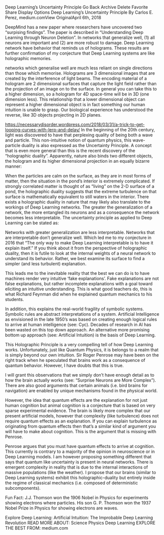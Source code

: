Deep Learning’s Uncertainty Principle
Go Back
Archive
Delete
Favorite
Share
Display Options
Deep Learning’s Uncertainty Principle
By Carlos E. Perez, medium.comView OriginalApril 6th, 2018

DeepMind has a new paper where researchers have uncovered two “surpising findings”. The paper is described in “Understanding Deep Learning through Neuron Deletion”. In networks that generalize well, (1) all neurons are important and (2) are more robust to damage. Deep Learning network have behavior that reminds us of holograms. These results are further confirmation of my conjecture that Deep Learning systems are like holographic memories.

networks which generalise well are much less reliant on single directions than those which memorise.
Holograms are 3 dimensional images that are created by the interference of light beams. The encoding material of a hologram are 2 dimensional surfaces that capture the light field rather than the projection of an image on to the surface. In general you can take this to a higher dimension, so a hologram for 4D space-time will be in 3D (one dimension less). This relationship that a lower dimensional object can represent a higher dimensional object is in fact something our human intuition is unable to grasp. Our biological experience has understood the reverse, like 3D objects projecting in 2D planes.


https://necessarydisorder.wordpress.com/2018/03/31/a-trick-to-get-looping-curves-with-lerp-and-delay/
In the beginning of the 20th century, light was discovered to have that perplexing quality of being both a wave and particle. This non-intuitive notion of quantum physics, this wave-particle duality is also expressed as the Uncertainty Principle. A concept that is even more general than this is the recent discovery of the “holographic duality”. Apparently, nature also binds two different objects, the hologram and its higher dimensional projection in an equally bizarre manner:

When the particles are calm on the surface, as they are in most forms of matter, then the situation in the pond’s interior is extremely complicated.
If strongly correlated matter is thought of as “living” on the 2-D surface of a pond, the holographic duality suggests that the extreme turbulence on that surface is mathematically equivalent to still waters in the interior.
There exists a holographic duality in nature that may likely also translate to the workings of Deep Learning networks. The greater the generalization of a network, the more entangled its neurons and as a consequence the network becomes less interpretable. The uncertainty principle as applied to Deep Learning can be stated as:

Networks with greater generalization are less interpretable. Networks that are interpretable don’t generalize well.
Which led me to my conjecture in 2016 that “The only way to make Deep Learning interpretable is to have it explain itself.” If you think about it from the perspective of holographic duality, then it is futile to look at the internal weights of a neural network to understand its behavior. Rather, we best examine its surface to find a simpler (and less turbulent) explanation.

This leads me to the inevitable reality that the best we can do is to have machines render very intuitive ‘fake explanations’. Fake explanations are not false explanations, but rather incomplete explanations with a goal toward eliciting an intuitive understanding. This is what good teachers do, this is what Richard Feynman did when he explained quantum mechanics to his students.

In addition, this explains the real-world fragility of symbolic systems. Symbolic rules are abstract interpretations of a system. Artificial Intelligence as envisioned in the late 1950’s was based on creating enough logical rules to arrive at human intelligence (see: Cyc). Decades of research in AI has been wasted on this top down approach. An alternative more promising bottom up approach (see: Artificial Intuition) is the basis of Deep Learning.

This Holographic Principle is a very compelling tell of how Deep Learning works. Unfortunately, just like Quantum Physics, it is belongs to a realm that is simply beyond our own intuition. Sir Roger Penrose may have been on the right track when he speculated that brains work as a consequence of quantum behavior. However, I have doubts that this is true.

I will grant this observations that we simply don’t have enough detail as to how the brain actually works (see: “Surprise Neurons are More Complex”). There are also good arguments that certain animals (i.e. bird brains for navigation) are enabled by unique mechanisms found in the physical world.

However, the idea that quantum effects are the explanation for not just human cognition but animal cognition is a conjecture that is based on very sparse experimental evidence. The brain is likely more complex that our present artificial models, however that complexity (like turbulence) does not require quantum effects as an explanation. If you can explain turbulence as originating from quantum effects then that’s a similar kind of argument you will have to make about cognition. This is the argument that is missing with Penrose.

Penrose argues that you must have quantum effects to arrive at cognition. This currently is contrary to a majority of the opinion in neuroscience or in Deep Learning models. I am however proposing something different that says that quantum like uncertainty is present in neural networks. There is emergent complexity in reality that is due to the internal interactions of massive populations (like the weather). I propose that our brains (similar to Deep Learning systems) exhibit this holographic-duality but entirely inside the regime of classical mechanics (i.e. composed of deterministic subcomponents).

Fun Fact: J.J. Thomson won the 1906 Nobel in Physics for experiments showing electrons where particles. His son G. P. Thomson won the 1937 Nobel Prize in Physics for showing electrons are waves.


Explore Deep Learning: Artificial Intuition: The Improbable Deep Learning Revolution
READ MORE ABOUT:  Science Physics Deep Learning EXPLORE THE BEST FROM: medium.com
